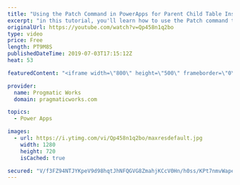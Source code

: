 ```yaml
---
title: "Using the Patch Command in PowerApps for Parent Child Table Inserts"
excerpt: "in this tutorial, you'll learn how to use the Patch command to take the primary key value from inserting into one table and inject it into a second table. This example is perfect for apps like shopping carts or inventory systems.  Here's the code:  ClearCollect(     colStageCustomer,     Patch("
originalUrl: https://youtube.com/watch?v=Qp458n1q2bo
type: video
price: Free
length: PT9M8S
publishedDateTime: 2019-07-03T17:15:12Z
heat: 53

featuredContent: "<iframe width=\"800\" height=\"500\" frameborder=\"0\" src=\"https://www.youtube.com/embed/Qp458n1q2bo\" allow=\"accelerometer; autoplay; encrypted-media; gyroscope; picture-in-picture\" allowfullscreen></iframe>"

provider:
  name: Progmatic Works
  domain: pragmaticworks.com

topics:
  - Power Apps

images:
  - url: https://i.ytimg.com/vi/Qp458n1q2bo/maxresdefault.jpg
    width: 1280
    height: 720
    isCached: true

secured: "V/f3FZ94NTJYKpeV9d98hqtJhNFQGVG8ZmahjKCcV0Hn/h0ss/KPt7nmvWapeQdK8T/3QD68F4dEptNFLUH4KAUfuTVNTs37OeRImlw/nO4UC1uDcar4tK2aU3A3eCdXjRmo5xYpEEP3mZppIkEVCOSsfTNur5XvAaot0xxNTU+jgNRGqFIEQlhv6q2J1EvVwZliMI9F6GkpB2H7AMTQhkge8tws2h1TIGaiPDlfpCS0sdp1knpOL0mf0p5joz0QKKZZjo8jTWh+EXBBez3aFJEFTOzgpesYRD5L3M+08uxZuhvCFtZGrIedKkspxYM1gMTdJQIv/NMc1WjCWJUYZxLc5bq0wmEzlwVDsD7ONf+YYJRweUIjsJ04i3lzZgSp8kqgkxEwKl0w4JWLmrMP4h7LD9h2LTs8uEjTHcxofK8=;jxqix6XbNXiRM48vWUU11w=="
---
```


